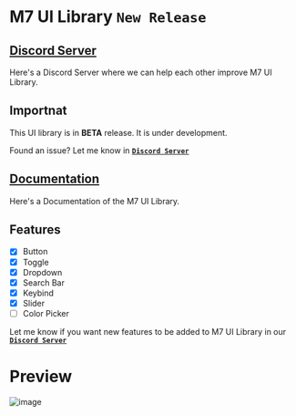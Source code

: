# M7 UI Library `New Release`

## [Discord Server](https://discord.gg/PUWk3xwsjk)

Here's a Discord Server where we can help each other improve M7 UI Library.

## Importnat
This UI library is in **BETA** release. It is under development.

Found an issue? Let me know in **[`Discord Server`](https://discord.gg/PUWk3xwsjk)**

## **[Documentation](https://github.com/M7ilan/M7-UI-Library/blob/main/Documentation.md)**
Here's a Documentation of the M7 UI Library.

## Features
- [x] Button
- [x] Toggle
- [x] Dropdown
- [x] Search Bar
- [x] Keybind
- [x] Slider
- [ ] Color Picker

Let me know if you want new features to be added to M7 UI Library in our **[`Discord Server`](https://discord.gg/PUWk3xwsjk)**

# Preview
![image](https://user-images.githubusercontent.com/81147447/205706771-4f18d84e-54a5-4d99-b64c-172e9f923a94.png)
